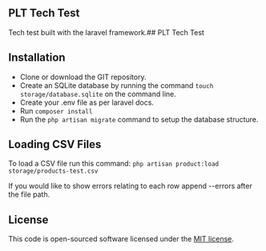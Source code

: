 ## PLT Tech Test

Tech test built with the laravel framework.## PLT Tech Test

## Installation

- Clone or download the GIT repository.
- Create an SQLite database by running the command `touch storage/database.sqlite` on the command line.
- Create your .env file as per laravel docs.
- Run `composer install`
- Run the `php artisan migrate` command to setup the database structure.
 
## Loading CSV Files

To load a CSV file run this command:
`php artisan product:load storage/products-test.csv`

If you would like to show errors relating to each row append --errors after the file path.

## License

This code is open-sourced software licensed under the [MIT license](https://opensource.org/licenses/MIT).
